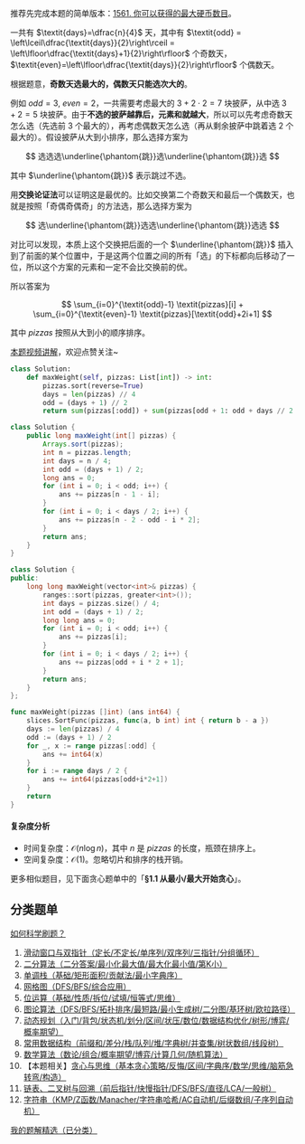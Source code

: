 推荐先完成本题的简单版本：[1561. 你可以获得的最大硬币数目](https://leetcode.cn/problems/maximum-number-of-coins-you-can-get/)。

一共有 $\textit{days}=\dfrac{n}{4}$ 天，其中有 $\textit{odd} = \left\lceil\dfrac{\textit{days}}{2}\right\rceil = \left\lfloor\dfrac{\textit{days}+1}{2}\right\rfloor$ 个奇数天，$\textit{even}=\left\lfloor\dfrac{\textit{days}}{2}\right\rfloor$ 个偶数天。

根据题意，**奇数天选最大的，偶数天只能选次大的**。

例如 $\textit{odd}=3,\ \textit{even}=2$，一共需要考虑最大的 $3+2\cdot2=7$ 块披萨，从中选 $3+2=5$ 块披萨。由于**不选的披萨越靠后，元素和就越大**，所以可以先考虑奇数天怎么选（先选前 $3$ 个最大的），再考虑偶数天怎么选（再从剩余披萨中跳着选 $2$ 个最大的）。假设披萨从大到小排序，那么选择方案为

$$
选选选\underline{\phantom{跳}}选\underline{\phantom{跳}}选
$$

其中 $\underline{\phantom{跳}}$ 表示跳过不选。

用**交换论证法**可以证明这是最优的。比如交换第二个奇数天和最后一个偶数天，也就是按照「奇偶奇偶奇」的方法选，那么选择方案为

$$
选\underline{\phantom{跳}}选选\underline{\phantom{跳}}选选
$$

对比可以发现，本质上这个交换把后面的一个 $\underline{\phantom{跳}}$ 插入到了前面的某个位置中，于是这两个位置之间的所有「选」的下标都向后移动了一位，所以这个方案的元素和一定不会比交换前的优。

所以答案为

$$
\sum_{i=0}^{\textit{odd}-1} \textit{pizzas}[i] + \sum_{i=0}^{\textit{even}-1} \textit{pizzas}[\textit{odd}+2i+1]
$$

其中 $\textit{pizzas}$ 按照从大到小的顺序排序。

[本题视频讲解](https://www.bilibili.com/video/BV1pmAGegEcw/?t=4m)，欢迎点赞关注~

```py [sol-Python3]
class Solution:
    def maxWeight(self, pizzas: List[int]) -> int:
        pizzas.sort(reverse=True)
        days = len(pizzas) // 4
        odd = (days + 1) // 2
        return sum(pizzas[:odd]) + sum(pizzas[odd + 1: odd + days // 2 * 2: 2])
```

```java [sol-Java]
class Solution {
    public long maxWeight(int[] pizzas) {
        Arrays.sort(pizzas);
        int n = pizzas.length;
        int days = n / 4;
        int odd = (days + 1) / 2;
        long ans = 0;
        for (int i = 0; i < odd; i++) {
            ans += pizzas[n - 1 - i];
        }
        for (int i = 0; i < days / 2; i++) {
            ans += pizzas[n - 2 - odd - i * 2];
        }
        return ans;
    }
}
```

```cpp [sol-C++]
class Solution {
public:
    long long maxWeight(vector<int>& pizzas) {
        ranges::sort(pizzas, greater<int>());
        int days = pizzas.size() / 4;
        int odd = (days + 1) / 2;
        long long ans = 0;
        for (int i = 0; i < odd; i++) {
            ans += pizzas[i];
        }
        for (int i = 0; i < days / 2; i++) {
            ans += pizzas[odd + i * 2 + 1];
        }
        return ans;
    }
};
```

```go [sol-Go]
func maxWeight(pizzas []int) (ans int64) {
	slices.SortFunc(pizzas, func(a, b int) int { return b - a })
	days := len(pizzas) / 4
	odd := (days + 1) / 2
	for _, x := range pizzas[:odd] {
		ans += int64(x)
	}
	for i := range days / 2 {
		ans += int64(pizzas[odd+i*2+1])
	}
	return
}
```

#### 复杂度分析

- 时间复杂度：$\mathcal{O}(n\log n)$，其中 $n$ 是 $\textit{pizzas}$ 的长度，瓶颈在排序上。
- 空间复杂度：$\mathcal{O}(1)$。忽略切片和排序的栈开销。

更多相似题目，见下面贪心题单中的「**§1.1 从最小/最大开始贪心**」。

## 分类题单

[如何科学刷题？](https://leetcode.cn/circle/discuss/RvFUtj/)

1. [滑动窗口与双指针（定长/不定长/单序列/双序列/三指针/分组循环）](https://leetcode.cn/circle/discuss/0viNMK/)
2. [二分算法（二分答案/最小化最大值/最大化最小值/第K小）](https://leetcode.cn/circle/discuss/SqopEo/)
3. [单调栈（基础/矩形面积/贡献法/最小字典序）](https://leetcode.cn/circle/discuss/9oZFK9/)
4. [网格图（DFS/BFS/综合应用）](https://leetcode.cn/circle/discuss/YiXPXW/)
5. [位运算（基础/性质/拆位/试填/恒等式/思维）](https://leetcode.cn/circle/discuss/dHn9Vk/)
6. [图论算法（DFS/BFS/拓扑排序/最短路/最小生成树/二分图/基环树/欧拉路径）](https://leetcode.cn/circle/discuss/01LUak/)
7. [动态规划（入门/背包/状态机/划分/区间/状压/数位/数据结构优化/树形/博弈/概率期望）](https://leetcode.cn/circle/discuss/tXLS3i/)
8. [常用数据结构（前缀和/差分/栈/队列/堆/字典树/并查集/树状数组/线段树）](https://leetcode.cn/circle/discuss/mOr1u6/)
9. [数学算法（数论/组合/概率期望/博弈/计算几何/随机算法）](https://leetcode.cn/circle/discuss/IYT3ss/)
10. 【本题相关】[贪心与思维（基本贪心策略/反悔/区间/字典序/数学/思维/脑筋急转弯/构造）](https://leetcode.cn/circle/discuss/g6KTKL/)
11. [链表、二叉树与回溯（前后指针/快慢指针/DFS/BFS/直径/LCA/一般树）](https://leetcode.cn/circle/discuss/K0n2gO/)
12. [字符串（KMP/Z函数/Manacher/字符串哈希/AC自动机/后缀数组/子序列自动机）](https://leetcode.cn/circle/discuss/SJFwQI/)

[我的题解精选（已分类）](https://github.com/EndlessCheng/codeforces-go/blob/master/leetcode/SOLUTIONS.md)
